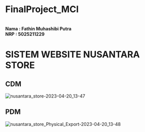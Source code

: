 # FinalProject_MCI

**<br>Nama  : Fathin Muhashibi Putra**
**<br>NRP   : 5025211229**

# SISTEM WEBSITE NUSANTARA STORE


## CDM
![nusantara_store-2023-04-20_13-47](https://user-images.githubusercontent.com/103252800/233283648-a3a7d957-73db-42cb-8775-33f7e874123a.png)


## PDM
![nusantara_store_Physical_Export-2023-04-20_13-48](https://user-images.githubusercontent.com/103252800/233283592-bbea92ae-5b38-4a3b-b981-dc6f983ae525.png)



